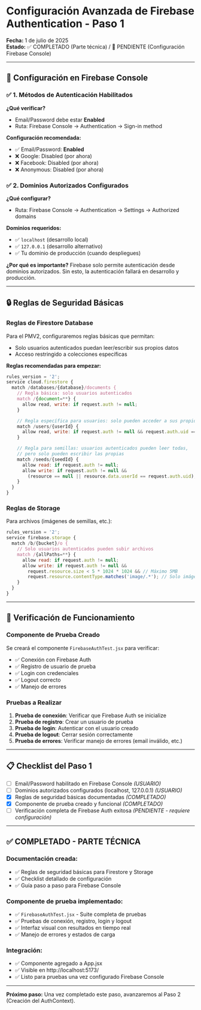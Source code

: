 # Configuración Avanzada de Firebase Authentication - Paso 1

**Fecha:** 1 de julio de 2025  
**Estado:** ✅ COMPLETADO (Parte técnica) / 🔄 PENDIENTE (Configuración Firebase Console)

---

## 🔧 Configuración en Firebase Console

### ✅ 1. Métodos de Autenticación Habilitados

**¿Qué verificar?**

- Email/Password debe estar **Enabled**
- Ruta: Firebase Console → Authentication → Sign-in method

**Configuración recomendada:**

- ✅ Email/Password: **Enabled**
- ❌ Google: Disabled (por ahora)
- ❌ Facebook: Disabled (por ahora)
- ❌ Anonymous: Disabled (por ahora)

### ✅ 2. Dominios Autorizados Configurados

**¿Qué configurar?**

- Ruta: Firebase Console → Authentication → Settings → Authorized domains

**Dominios requeridos:**

- ✅ `localhost` (desarrollo local)
- ✅ `127.0.0.1` (desarrollo alternativo)
- ✅ Tu dominio de producción (cuando despliegues)

**¿Por qué es importante?**
Firebase solo permite autenticación desde dominios autorizados. Sin esto, la autenticación fallará en desarrollo y producción.

---

## 🔒 Reglas de Seguridad Básicas

### Reglas de Firestore Database

Para el PMV2, configuraremos reglas básicas que permitan:

- Solo usuarios autenticados puedan leer/escribir sus propios datos
- Acceso restringido a colecciones específicas

**Reglas recomendadas para empezar:**

```javascript
rules_version = '2';
service cloud.firestore {
  match /databases/{database}/documents {
    // Regla básica: solo usuarios autenticados
    match /{document=**} {
      allow read, write: if request.auth != null;
    }

    // Regla específica para usuarios: solo pueden acceder a sus propios datos
    match /users/{userId} {
      allow read, write: if request.auth != null && request.auth.uid == userId;
    }

    // Regla para semillas: usuarios autenticados pueden leer todas,
    // pero solo pueden escribir las propias
    match /seeds/{seedId} {
      allow read: if request.auth != null;
      allow write: if request.auth != null &&
        (resource == null || resource.data.userId == request.auth.uid);
    }
  }
}
```

### Reglas de Storage

Para archivos (imágenes de semillas, etc.):

```javascript
rules_version = '2';
service firebase.storage {
  match /b/{bucket}/o {
    // Solo usuarios autenticados pueden subir archivos
    match /{allPaths=**} {
      allow read: if request.auth != null;
      allow write: if request.auth != null &&
        request.resource.size < 5 * 1024 * 1024 && // Máximo 5MB
        request.resource.contentType.matches('image/.*'); // Solo imágenes
    }
  }
}
```

---

## 🧪 Verificación de Funcionamiento

### Componente de Prueba Creado

Se creará el componente `FirebaseAuthTest.jsx` para verificar:

- ✅ Conexión con Firebase Auth
- ✅ Registro de usuario de prueba
- ✅ Login con credenciales
- ✅ Logout correcto
- ✅ Manejo de errores

### Pruebas a Realizar

1. **Prueba de conexión**: Verificar que Firebase Auth se inicialize
2. **Prueba de registro**: Crear un usuario de prueba
3. **Prueba de login**: Autenticar con el usuario creado
4. **Prueba de logout**: Cerrar sesión correctamente
5. **Prueba de errores**: Verificar manejo de errores (email inválido, etc.)

---

## 📋 Checklist del Paso 1

- [ ] Email/Password habilitado en Firebase Console _(USUARIO)_
- [ ] Dominios autorizados configurados (localhost, 127.0.0.1) _(USUARIO)_
- [x] Reglas de seguridad básicas documentadas _(COMPLETADO)_
- [x] Componente de prueba creado y funcional _(COMPLETADO)_
- [ ] Verificación completa de Firebase Auth exitosa _(PENDIENTE - requiere configuración)_

---

## ✅ COMPLETADO - PARTE TÉCNICA

### Documentación creada:

- ✅ Reglas de seguridad básicas para Firestore y Storage
- ✅ Checklist detallado de configuración
- ✅ Guía paso a paso para Firebase Console

### Componente de prueba implementado:

- ✅ `FirebaseAuthTest.jsx` - Suite completa de pruebas
- ✅ Pruebas de conexión, registro, login y logout
- ✅ Interfaz visual con resultados en tiempo real
- ✅ Manejo de errores y estados de carga

### Integración:

- ✅ Componente agregado a App.jsx
- ✅ Visible en http://localhost:5173/
- ✅ Listo para pruebas una vez configurado Firebase Console

---

**Próximo paso:** Una vez completado este paso, avanzaremos al Paso 2 (Creación del AuthContext).
